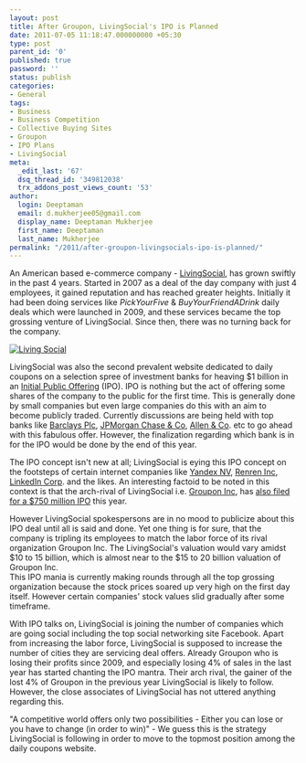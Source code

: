 ```yaml
---
layout: post
title: After Groupon, LivingSocial's IPO is Planned
date: 2011-07-05 11:18:47.000000000 +05:30
type: post
parent_id: '0'
published: true
password: ''
status: publish
categories:
- General
tags:
- Business
- Business Competition
- Collective Buying Sites
- Groupon
- IPO Plans
- LivingSocial
meta:
  _edit_last: '67'
  dsq_thread_id: '349812038'
  trx_addons_post_views_count: '53'
author:
  login: Deeptaman
  email: d.mukherjee05@gmail.com
  display_name: Deeptaman Mukherjee
  first_name: Deeptaman
  last_name: Mukherjee
permalink: "/2011/after-groupon-livingsocials-ipo-is-planned/"
---
```

<p>An American based e-commerce company - <a href="http://www.livingsocial.com/">LivingSocial</a>, has grown swiftly in the past 4 years. Started in 2007 as a deal of the day company with just 4 employees, it gained reputation and has reached greater heights. Initially it had been doing services like <em>PickYourFive</em> &amp; <em>BuyYourFriendADrink</em> daily deals which were launched in 2009, and these services became the top grossing venture of LivingSocial. Since then, there was no turning back for the company.</p>
<p><!--more--></p>
<p><a href="http://livingsocial.com/"><img src="{{ site.baseurl }}/assets/2011/07/livingsocial-logo.jpg" alt="Living Social" class="alignright" /></a></p>
<p>LivingSocial was also the second prevalent website dedicated to daily coupons on a selection spree of investment banks for heaving $1 billion in an <a href="http://en.wikipedia.org/wiki/Initial_public_offering">Initial Public Offering</a> (IPO). IPO is nothing but the act of offering some shares of the company to the public for the first time. This is generally done by small companies but even large companies do this with an aim to become publicly traded. Currently discussions are being held with top banks like <a href="http://group.barclays.com/Home">Barclays Plc</a>, <a href="http://www.jpmorgan.com/pages/jpmorgan">JPMorgan Chase &amp; Co</a>, <a href="http://en.wikipedia.org/wiki/Allen_%26_Company">Allen &amp; Co</a>. etc to go ahead with this fabulous offer. However, the finalization regarding which bank is in for the IPO would be done by the end of this year.</p>
<p>The IPO concept isn't new at all; LivingSocial is eying this IPO concept on the footsteps of certain internet companies like <a href="http://seekingalpha.com/article/271259-ipo-preview-yandex-n-v-russian-search-engine">Yandex NV</a>, <a href="http://renren-inc.com/en/">Renren Inc</a>, <a href="http://www.reuters.com/article/2011/01/28/us-linkedin-ipo-idUSTRE70Q8UA20110128">LinkedIn Corp</a>. and the likes. An interesting factoid to be noted in this context is that the arch-rival of LivingSocial i.e. <a href="http://www.groupon.com/">Groupon Inc</a>, has <a href="http://brajeshwar.wpengine.com/2011/ahead-of-ipo-some-skeptical-of-groupons-value/">also filed for a $750 million IPO</a> this year.</p>
<p>However LivingSocial spokespersons are in no mood to publicize about this IPO deal until all is said and done. Yet one thing is for sure, that the company is tripling its employees to match the labor force of its rival organization Groupon Inc. The LivingSocial's valuation would vary amidst $10 to 15 billion, which is almost near to the $15 to 20 billion valuation of Groupon Inc.<br />
This IPO mania is currently making rounds through all the top grossing organization because the stock prices soared up very high on the first day itself. However certain companies' stock values slid gradually after some timeframe.</p>
<p>With IPO talks on, LivingSocial is joining the number of companies which are going social including the top social networking site Facebook. Apart from increasing the labor force, LivingSocial is supposed to increase the number of cities they are servicing deal offers. Already Groupon who is losing their profits since 2009, and especially losing 4% of sales in the last year has started chanting the IPO mantra. Their arch rival, the gainer of the lost 4% of Groupon in the previous year LivingSocial is likely to follow. However, the close associates of LivingSocial has not uttered anything regarding this.</p>
<p>"A competitive world offers only two possibilities - Either you can lose or you have to change (in order to win)" - We guess this is the strategy LivingSocial is following in order to move to the topmost position among the daily coupons website.</p>
